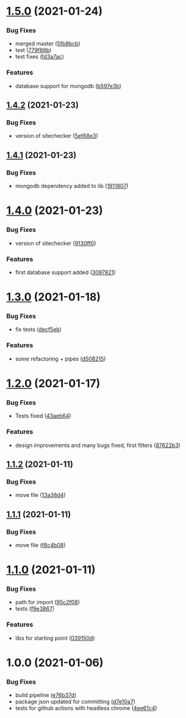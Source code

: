 # [1.5.0](https://github.com/forsti0506/a11y-sitechecker-dashboard/compare/v1.4.2...v1.5.0) (2021-01-24)


### Bug Fixes

* merged master ([5fb8bcb](https://github.com/forsti0506/a11y-sitechecker-dashboard/commit/5fb8bcb6fc096768e79789ff83bc6b2b79c961ad))
* test ([779f86b](https://github.com/forsti0506/a11y-sitechecker-dashboard/commit/779f86b0f07dfdf6703a4dc37da737d55132f442))
* test fixes ([fd3a7ac](https://github.com/forsti0506/a11y-sitechecker-dashboard/commit/fd3a7ac88d65a6d21d5485b5462f9f4038a0a4e0))


### Features

* database support for mongodb ([b597e3b](https://github.com/forsti0506/a11y-sitechecker-dashboard/commit/b597e3b8db5565dccfe102a0303f3cf82be707f4))

## [1.4.2](https://github.com/forsti0506/a11y-sitechecker-dashboard/compare/v1.4.1...v1.4.2) (2021-01-23)


### Bug Fixes

* version of sitechecker ([5ef68e3](https://github.com/forsti0506/a11y-sitechecker-dashboard/commit/5ef68e394fafd2030f8a3a6b45c0e19d4969ff6d))

## [1.4.1](https://github.com/forsti0506/a11y-sitechecker-dashboard/compare/v1.4.0...v1.4.1) (2021-01-23)


### Bug Fixes

* mongodb dependency added to lib ([1911807](https://github.com/forsti0506/a11y-sitechecker-dashboard/commit/19118073018ed50996dd3a6cc73728d9b1ccd66f))

# [1.4.0](https://github.com/forsti0506/a11y-sitechecker-dashboard/compare/v1.3.0...v1.4.0) (2021-01-23)


### Bug Fixes

* version of sitechecker ([9130ff0](https://github.com/forsti0506/a11y-sitechecker-dashboard/commit/9130ff0f9bde6e18418ab0476b3edb24a7cb4f89))


### Features

* first database support added ([3097921](https://github.com/forsti0506/a11y-sitechecker-dashboard/commit/3097921df4484e7e1b3a2d3bd98a306bb11f9333))

# [1.3.0](https://github.com/forsti0506/a11y-sitechecker-dashboard/compare/v1.2.0...v1.3.0) (2021-01-18)


### Bug Fixes

* fix tests ([decf5eb](https://github.com/forsti0506/a11y-sitechecker-dashboard/commit/decf5eb74757d757f7550e29c53e7f589aa6e8ab))


### Features

* some refactoring + pipes ([d508215](https://github.com/forsti0506/a11y-sitechecker-dashboard/commit/d508215db2075afd106f21d0b747f5e4f1a71f34))

# [1.2.0](https://github.com/forsti0506/a11y-sitechecker-dashboard/compare/v1.1.2...v1.2.0) (2021-01-17)


### Bug Fixes

* Tests fixed ([43aeb64](https://github.com/forsti0506/a11y-sitechecker-dashboard/commit/43aeb647c91888f177303b8cb33d584122a8350c))


### Features

* design improvements and many bugs fixed, first filters ([87622b3](https://github.com/forsti0506/a11y-sitechecker-dashboard/commit/87622b341ce99ede0a8f3f61ce6bd5983191646c))

## [1.1.2](https://github.com/forsti0506/a11y-sitechecker-dashboard/compare/v1.1.1...v1.1.2) (2021-01-11)


### Bug Fixes

* move file ([13a38d4](https://github.com/forsti0506/a11y-sitechecker-dashboard/commit/13a38d4b26992b7f08f0b05aac4f07bffa915347))

## [1.1.1](https://github.com/forsti0506/a11y-sitechecker-dashboard/compare/v1.1.0...v1.1.1) (2021-01-11)


### Bug Fixes

* move file ([f8c4b08](https://github.com/forsti0506/a11y-sitechecker-dashboard/commit/f8c4b0803141c0582f6b5110668366094ede2c16))

# [1.1.0](https://github.com/forsti0506/a11y-sitechecker-dashboard/compare/v1.0.0...v1.1.0) (2021-01-11)


### Bug Fixes

* path for import ([95c2f08](https://github.com/forsti0506/a11y-sitechecker-dashboard/commit/95c2f0830c4963af7bf8dc6b8d1261984b99fc5e))
* tests ([f9e3867](https://github.com/forsti0506/a11y-sitechecker-dashboard/commit/f9e38677ba3538d0a12ddf022f00769ef25ab5ab))


### Features

* libs for starting point ([039150d](https://github.com/forsti0506/a11y-sitechecker-dashboard/commit/039150dc35f401549f803c77eddae0bbd753d55e))

# 1.0.0 (2021-01-06)


### Bug Fixes

* build pipeline ([e76b37d](https://github.com/forsti0506/a11y-sitechecker-dashboard/commit/e76b37dde7528a989e321459940cb1dacab86ec6))
* package json updated for committing ([d7e10a7](https://github.com/forsti0506/a11y-sitechecker-dashboard/commit/d7e10a7932cdb70e01ed9f97280b87473da26db1))
* tests for github actions with headless chrome ([4ee61c4](https://github.com/forsti0506/a11y-sitechecker-dashboard/commit/4ee61c42a189a37c78d9ebad6fd0e13d27966eab))
